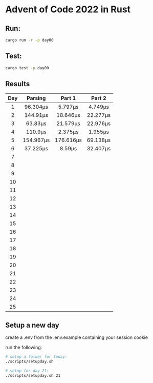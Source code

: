 # Advent of Code 2022 in Rust

## Run:

```bash
cargo run -r -p day00
```

## Test:

```bash
cargo test -p day00
```

## Results

|  Day  |  Parsing  |  Part 1   |  Part 2  |
| :---: | :-------: | :-------: | :------: |
|   1   | 96.304µs  |  5.797µs  | 4.749µs  |
|   2   | 144.91µs  | 18.646µs  | 22.277µs |
|   3   |  63.83µs  | 21.579µs  | 22.976µs |
|   4   |  110.9µs  |  2.375µs  | 1.955µs  |
|   5   | 154.967µs | 176.616µs | 69.138µs |
|   6   | 37.225µs  |  8.59µs   | 32.407µs |
|   7   |           |           |          |
|   8   |           |           |          |
|   9   |           |           |          |
|  10   |           |           |          |
|  11   |           |           |          |
|  12   |           |           |          |
|  13   |           |           |          |
|  14   |           |           |          |
|  15   |           |           |          |
|  16   |           |           |          |
|  17   |           |           |          |
|  18   |           |           |          |
|  19   |           |           |          |
|  20   |           |           |          |
|  21   |           |           |          |
|  22   |           |           |          |
|  23   |           |           |          |
|  24   |           |           |          |
|  25   |           |           |          |

## Setup a new day

create a .env from the .env.example containing your session cookie

run the following:

```bash
# setup a folder for today:
./scripts/setupday.sh

# setup for day 21:
./scripts/setupday.sh 21
```